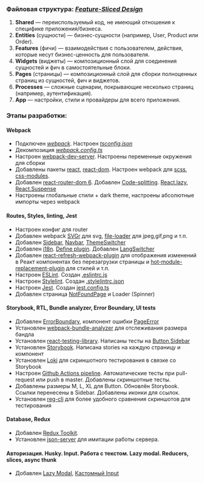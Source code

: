 ### Файловая структура: [*Feature-Sliced Design*](https://feature-sliced.design/ru/)

1. **Shared** — переиспользуемый код, не имеющий отношения к специфике приложения/бизнеса.
2. **Entities** (сущности) — бизнес-сущности (например, User, Product или Order).
3. **Features** (фичи) — взаимодействия с пользователем, действия, которые несут бизнес-ценность для пользователя.
4. **Widgets** (виджеты) — композиционный слой для соединения сущностей и фич в самостоятельные блоки.
5. **Pages** (страницы) — композиционный слой для сборки полноценных страниц из сущностей, фич и виджетов.
6. **Processes** — сложные сценарии, покрывающие несколько страниц (например, аутентификация).
7. **App** — настройки, стили и провайдеры для всего приложения.


### Этапы разработки:
#### Webpack
 - Подключен [*webpack*](https://webpack.js.org/). Настроен *[tsconfig.json](tsconfig.json)*
 - Декомпозиция *[webpack.config.ts](webpack.config.ts)*
 - Настроен [webpack-dev-server](https://webpack.js.org/configuration/dev-server/). Настроены переменные окружения для сборки
 - Добавлены пакеты [react](https://ru.reactjs.org), [react-dom](https://ru.reactjs.org/docs/react-dom.html). Настроен webpack для [scss](https://sass-scss.ru), [css-modules](https://github.com/css-modules/css-modules). 
 - Добавлен [react-router-dom 6](https://reactrouter.com/en/v6.3.0/getting-started/overview). Добавлен [Code-splitting](https://reactjs.org/docs/code-splitting.html). [React.lazy](https://reactjs.org/docs/code-splitting.html#reactlazy), [React.Suspense](https://reactjs.org/docs/react-api.html#reactsuspense)
 - Настроены глобальные стили + dark theme, настроены абсолютные импорты через webpack

#### Routes, Styles, linting, Jest
 - Настроен конфиг для router
 - Добавлен webpack [SVGr](https://www.npmjs.com/package/@svgr/webpack) для svg, [file-loader](https://v4.webpack.js.org/loaders/file-loader/) для jpeg,gif,png и т.п.
 - Добавлен [Sidebar](src/widget/Sidebar/UI/Sidebar/Sidebar.tsx), [Navbar](src/widget/Navbar/UI/Navbar.tsx), [ThemeSwitcher](src/shared/UI/ThemeSwitcher/ThemeSwitcher.tsx)
 - Добавлен [i18n](https://react.i18next.com/). [Define plugin](https://webpack.js.org/plugins/define-plugin/). Добавлен [LangSwitcher](src/shared/UI/LangSwitcher/LangSwitcher.tsx)
 - Добавлен [react-refresh-webpack-plugin](https://www.npmjs.com/package/@pmmmwh/react-refresh-webpack-plugin) для отображения изменений в Реакт компонентах без перезагрузки страницы и [hot-module-replacement-plugin](https://webpack.js.org/plugins/hot-module-replacement-plugin/) для стилей и т.п.
 - Настроен [ESLint](https://eslint.org/). Создан [.eslintrc.js](.eslintrc.js)
 - Настроен [Stylelint](https://stylelint.io/). Создан [.stylelintrc.json](.stylelintrc.json)
 - Настроен [Jest](https://jestjs.io/ru/). Создан [jest.config.ts](./config/jest/jest.config.ts)
 - Добавлен страница [NotFoundPage](src/pages/NotFoundPage/UI/NotFoundPage.tsx) и Loader (Spinner)

#### Storybook, RTL, Bundle analyzer, Error Boundary, UI tests
- Добавлен [ErrorBoundary](src/app/providers/ErrorBoundary/UI/ErrorBoundary.tsx), компонент ошибки [PageError](src/widget/PageError/UI/PageError.tsx)
- Установлен [webpack-bundle-analyzer](https://github.com/webpack-contrib/webpack-bundle-analyzer) для отслеживания размера бандла
- Установлен [react-testing-library](https://testing-library.com/docs/react-testing-library/intro/). Написаны тесты на [Button](./src/shared/UI/Button/Button.test.tsx),[Sidebar](./src/widget/Sidebar/UI/Sidebar/Sidebar.test.tsx)
- Установлен [Storybook](https://storybook.js.org/docs/react/get-started/introduction). Написана stories на каждую страницу и компонент
- Установлен [Loki](https://loki.js.org/getting-started.html) для скриншотного тестирования в связке со Storybook
- Настроен [Github Actions pipeline](.github/workflows/main.yaml). Автоматические тесты при pull-request или push в master. Добавлены скриншотные тесты.
- Добавлены размеры M, L, XL для Button. Обновлён Storybook. Ссылки перенесены в Sidebar. Добавлены иконки для ссылок.
- Установлен [reg-cli](https://github.com/reg-viz/reg-cli) для более удобного сравнения скриншотов для тестирования

#### Database, Redux
- Добавлен [Redux Toolkit](https://redux-toolkit.js.org/).
- Установлен [json-server](https://www.npmjs.com/package/json-server) для имитации работы cервера.

#### Авторизация. Husky. Input. Работа с текстом. Lazy modal. Reducers, slices, async thunk
- Добавлен [Lazy Modal](src/shared/UI/Modal/Modal.tsx), [Кастомный Input](src/shared/UI/Input)
